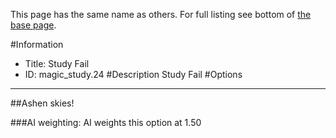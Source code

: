 This page has the same name as others. For full listing see bottom of [the base page](study_fail222.md).

#Information
 - Title: Study Fail
 - ID: magic_study.24
#Description
Study Fail
#Options

___
##Ashen skies!

###AI weighting:
AI weights this option at 1.50

